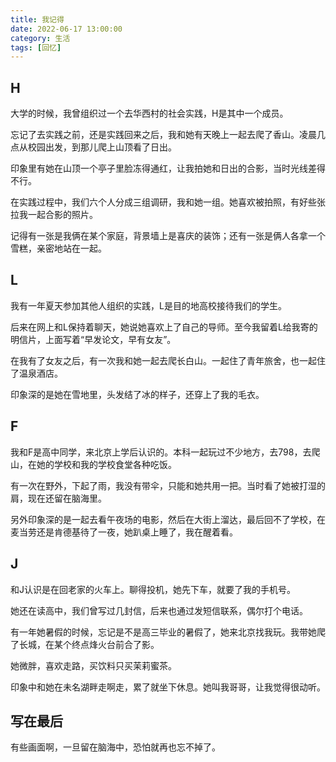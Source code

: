 ```yaml
---
title: 我记得
date: 2022-06-17 13:00:00
category: 生活
tags: [回忆]
---
```


<!--more-->

## H

大学的时候，我曾组织过一个去华西村的社会实践，H是其中一个成员。

忘记了去实践之前，还是实践回来之后，我和她有天晚上一起去爬了香山。凌晨几点从校园出发，到那儿爬上山顶看了日出。

印象里有她在山顶一个亭子里脸冻得通红，让我拍她和日出的合影，当时光线差得不行。

在实践过程中，我们六个人分成三组调研，我和她一组。她喜欢被拍照，有好些张拉我一起合影的照片。

记得有一张是我俩在某个家庭，背景墙上是喜庆的装饰；还有一张是俩人各拿一个雪糕，亲密地站在一起。

## L

我有一年夏天参加其他人组织的实践，L是目的地高校接待我们的学生。

后来在网上和L保持着聊天，她说她喜欢上了自己的导师。至今我留着L给我寄的明信片，上面写着“早发论文，早有女友”。

在我有了女友之后，有一次我和她一起去爬长白山。一起住了青年旅舍，也一起住了温泉酒店。

印象深的是她在雪地里，头发结了冰的样子，还穿上了我的毛衣。

## F

我和F是高中同学，来北京上学后认识的。本科一起玩过不少地方，去798，去爬山，在她的学校和我的学校食堂各种吃饭。

有一次在野外，下起了雨，我没有带伞，只能和她共用一把。当时看了她被打湿的肩，现在还留在脑海里。

另外印象深的是一起去看午夜场的电影，然后在大街上溜达，最后回不了学校，在麦当劳还是肯德基待了一夜，她趴桌上睡了，我在醒着看。

## J

和J认识是在回老家的火车上。聊得投机，她先下车，就要了我的手机号。

她还在读高中，我们曾写过几封信，后来也通过发短信联系，偶尔打个电话。

有一年她暑假的时候，忘记是不是高三毕业的暑假了，她来北京找我玩。我带她爬了长城，在某个终点烽火台前合了影。

她微胖，喜欢走路，买饮料只买茉莉蜜茶。

印象中和她在未名湖畔走啊走，累了就坐下休息。她叫我哥哥，让我觉得很动听。


## 写在最后

有些画面啊，一旦留在脑海中，恐怕就再也忘不掉了。
